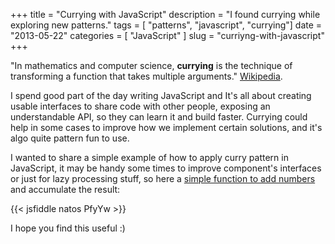 +++
title = "Currying with JavaScript"
description = "I found currying while exploring new patterns."
tags = [ "patterns", "javascript", "currying"]
date = "2013-05-22"
categories = [
  "JavaScript"
]
slug = "curriyng-with-javascript"
+++

"In mathematics and computer science, **currying** is the technique of transforming a function that takes multiple arguments." [Wikipedia](http://en.wikipedia.org/wiki/Currying).

I spend good part of the day writing JavaScript and It's all about creating usable interfaces to share code with other people, exposing an understandable API, so they can learn it and build faster. Currying could help in some cases to improve how we implement certain solutions, and it's algo quite pattern fun to use.

I wanted to share a simple example of how to apply curry pattern in JavaScript, it may be handy some times to improve component's interfaces or just for lazy processing stuff, so here a [simple function to add numbers](https://gist.github.com/natos/5626328#file-currying_example-js) and accumulate the result:

{{< jsfiddle natos PfyYw >}}

I hope you find this useful :)